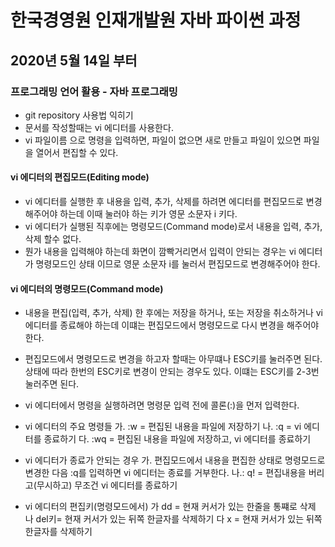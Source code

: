 # 한국경영원 인재개발원 자바 파이썬 과정

## 2020년 5월 14일 부터

### 프로그래밍 언어 활용 - 자바 프로그래밍

* git repository 사용법 익히기
* 문서를 작성할때는 vi 에디터를 사용한다.
* vi 파일이름 으로 명령을 입력하면, 파일이 없으면 새로 만들고 파일이 있으면 파일을 열어서 편집할 수 있다.

#### vi 에디터의 편집모드(Editing mode)
* vi 에디터를 실행한 후 내용을 입력, 추가, 삭제를 하려면 에디터를 편집모드로 변경해주어야 하는데 이때 눌러야 하는 키가 영문 소문자 i 키다.
* vi 에디터가 실행된 직후에는 명령모드(Command mode)로서 내용을 입력, 추가, 삭제 할수 없다.
* 뭔가 내용을 입력해야 하는데 화면이 깜빡거리면서 입력이 안되는 경우는 vi 에디터가 명령모드인 상태 이므로 영문 소문자 i를 눌러서 편집모드로 변경해주어야 한다.

#### vi 에디터의 명령모드(Command mode)
* 내용을 편집(입력, 추가, 삭제) 한 후에는 저장을 하거나, 또는 저장을 취소하거나 vi 에디터를 종료해야 하는데 이떄는 편집모드에서 명령모드로 다시 변경을 해주어야 한다.
* 편집모드에서 명령모드로 변경을 하고자 할때는 아무떄나 ESC키를 눌러주면 된다.
상태에 따라 한번의 ESC키로 변경이 안되는 경우도 있다. 이떄는 ESC키를 2-3번 눌러주면 된다.

* vi 에디터에서 명령을 실행하려면 명령문 입력 전에 콜론(:)을 먼저 입력한다.

* vi 에디터의 주요 명령들
가. :w  = 편집된 내용을 파일에 저장하기
나. :q  = vi 에디터를 종료하기
다. :wq = 편집된 내용을 파일에 저장하고, vi 에디터를 종료하기 
*  vi 에디터가 종료가 안되는 경우
가. 편집모드에서 내용을 편집한 상태로 명령모드로 변경한 다음 :q를 입력하면 vi 에디터는 종료를 거부한다.
나.: q! =  편집내용을 버리고(무시하고) 무조건 vi 에디터를 종료하기

* vi 에디터의 편집키(명령모드에서)
가 dd   = 현재 커서가 있는 한줄을 통쨰로 삭제
나 del키= 현재 커서가 있는 뒤쪽 한글자를 삭제하기
다 x    = 현재 커서가 있는 뒤쪽 한글자를 삭제하기



